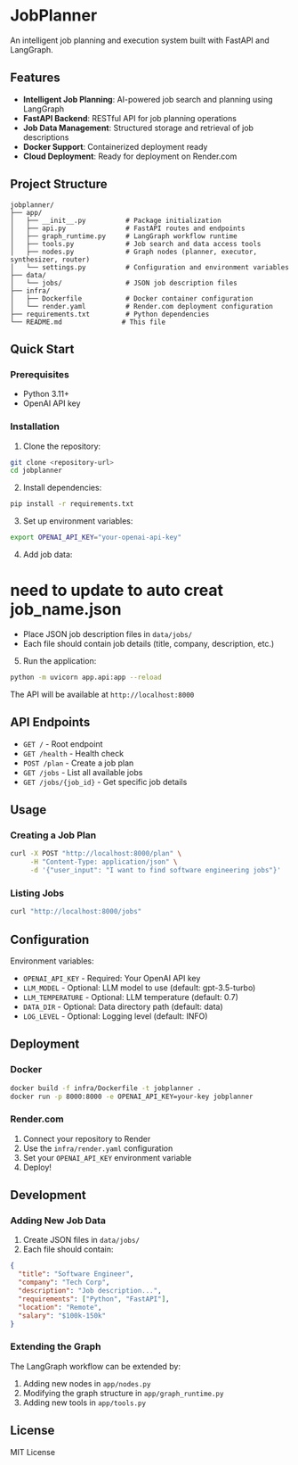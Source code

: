 # JobPlanner

An intelligent job planning and execution system built with FastAPI and LangGraph.

## Features

- **Intelligent Job Planning**: AI-powered job search and planning using LangGraph
- **FastAPI Backend**: RESTful API for job planning operations
- **Job Data Management**: Structured storage and retrieval of job descriptions
- **Docker Support**: Containerized deployment ready
- **Cloud Deployment**: Ready for deployment on Render.com

## Project Structure

```
jobplanner/
├── app/
│   ├── __init__.py          # Package initialization
│   ├── api.py               # FastAPI routes and endpoints
│   ├── graph_runtime.py     # LangGraph workflow runtime
│   ├── tools.py             # Job search and data access tools
│   ├── nodes.py             # Graph nodes (planner, executor, synthesizer, router)
│   └── settings.py          # Configuration and environment variables
├── data/
│   └── jobs/                # JSON job description files
├── infra/
│   ├── Dockerfile           # Docker container configuration
│   └── render.yaml          # Render.com deployment configuration
├── requirements.txt         # Python dependencies
└── README.md               # This file
```

## Quick Start

### Prerequisites

- Python 3.11+
- OpenAI API key

### Installation

1. Clone the repository:
```bash
git clone <repository-url>
cd jobplanner
```

2. Install dependencies:
```bash
pip install -r requirements.txt
```

3. Set up environment variables:
```bash
export OPENAI_API_KEY="your-openai-api-key"
```

4. Add job data:
  # need to update to auto creat job_name.json 
   - Place JSON job description files in `data/jobs/`
   - Each file should contain job details (title, company, description, etc.)

5. Run the application:
```bash
python -m uvicorn app.api:app --reload
```

The API will be available at `http://localhost:8000`

## API Endpoints

- `GET /` - Root endpoint
- `GET /health` - Health check
- `POST /plan` - Create a job plan
- `GET /jobs` - List all available jobs
- `GET /jobs/{job_id}` - Get specific job details

## Usage

### Creating a Job Plan

```bash
curl -X POST "http://localhost:8000/plan" \
     -H "Content-Type: application/json" \
     -d '{"user_input": "I want to find software engineering jobs"}'
```

### Listing Jobs

```bash
curl "http://localhost:8000/jobs"
```

## Configuration

Environment variables:

- `OPENAI_API_KEY` - Required: Your OpenAI API key
- `LLM_MODEL` - Optional: LLM model to use (default: gpt-3.5-turbo)
- `LLM_TEMPERATURE` - Optional: LLM temperature (default: 0.7)
- `DATA_DIR` - Optional: Data directory path (default: data)
- `LOG_LEVEL` - Optional: Logging level (default: INFO)

## Deployment

### Docker

```bash
docker build -f infra/Dockerfile -t jobplanner .
docker run -p 8000:8000 -e OPENAI_API_KEY=your-key jobplanner
```

### Render.com

1. Connect your repository to Render
2. Use the `infra/render.yaml` configuration
3. Set your `OPENAI_API_KEY` environment variable
4. Deploy!

## Development

### Adding New Job Data

1. Create JSON files in `data/jobs/`
2. Each file should contain:
```json
{
  "title": "Software Engineer",
  "company": "Tech Corp",
  "description": "Job description...",
  "requirements": ["Python", "FastAPI"],
  "location": "Remote",
  "salary": "$100k-150k"
}
```

### Extending the Graph

The LangGraph workflow can be extended by:
1. Adding new nodes in `app/nodes.py`
2. Modifying the graph structure in `app/graph_runtime.py`
3. Adding new tools in `app/tools.py`

## License

MIT License

